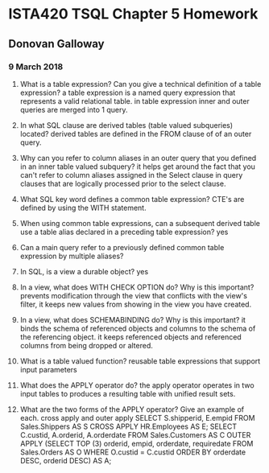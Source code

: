 # ISTA420 TSQL Chapter 5 Homework
## Donovan Galloway
### 9 March  2018
1.  What is a table expression? Can you give a technical definition of a table expression? a table expression is a named query expression that represents a valid relational table. in table expression inner and outer queries are merged into 1 query.

3.  In what SQL clause are derived tables (table valued subqueries) located? derived tables are defined in the FROM clause of of an outer query.
4.  Why can you refer to column aliases in an outer query that you defined in an inner table valued subquery? it helps get around the fact that you can't refer to column aliases assigned in the Select clause in query clauses that are logically processed prior to the select clause.
5.  What SQL key word defines a common table expression? CTE's are defined by using the WITH statement.
6.  When using common table expressions, can a subsequent derived table use a table alias declared in a preceding table expression? yes
7.  Can a main query refer to a previously defined common table expression by multiple aliases? 
8.  In SQL, is a view a durable object? yes
9.  In a view, what does WITH CHECK OPTION do? Why is this important? prevents modification through the view that conflicts with the view's filter, it keeps new values from showing in the view you have created.
10.  In a view, what does SCHEMABINDING do? Why is this important? it binds the schema of referenced objects and columns to the schema of the referencing object. it keeps referenced objects and referenced columns from being dropped or altered.
11.  What is a table valued function? reusable table expressions that support input parameters
12.  What does the APPLY operator do? the apply operator operates in two input tables to produces a resulting table with unified result sets.
13.  What are the two forms of the APPLY operator? Give an example of each. cross apply and outer apply
SELECT S.shipperid, E.empid FROM Sales.Shippers AS S CROSS APPLY HR.Employees AS E; SELECT C.custid, A.orderid, A.orderdate FROM Sales.Customers AS C OUTER APPLY (SELECT TOP (3) orderid, empid, orderdate, requiredate FROM Sales.Orders AS O WHERE O.custid = C.custid ORDER BY orderdate DESC, orderid DESC) AS A;
